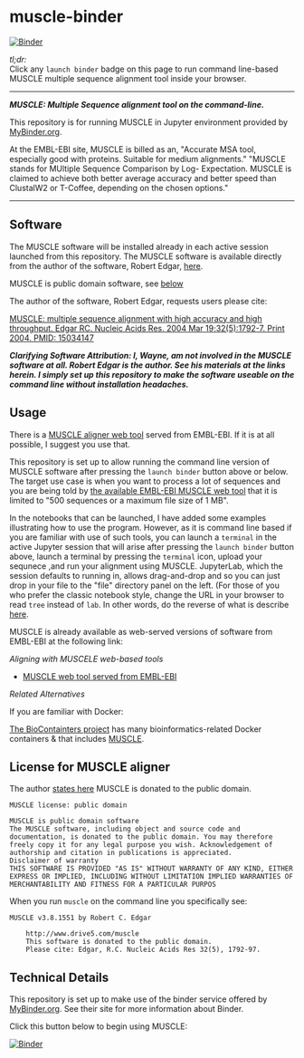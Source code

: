 # muscle-binder

[![Binder](https://mybinder.org/badge_logo.svg)](https://mybinder.org/v2/gh/fomightez/muscle-binder/master?urlpath=lab/)

*tl;dr:*  
Click any `launch binder` badge on this page to run command line-based MUSCLE multiple sequence alignment tool inside your browser.

------

***MUSCLE: Multiple Sequence alignment tool on the command-line.***

This repository is for running MUSCLE in Jupyter environment provided by [MyBinder.org](https://mybinder.org/).  


At the EMBL-EBI site, MUSCLE is billed as an, "Accurate MSA tool, especially good with proteins. Suitable for medium alignments." "MUSCLE stands for MUltiple Sequence Comparison by Log- Expectation. MUSCLE is claimed to achieve both better average accuracy and better speed than ClustalW2 or T-Coffee, depending on the chosen options."

-------

Software
--------

The MUSCLE software will be installed already in each active session launched from this repository. The MUSCLE software is available directly from the author of the software, Robert Edgar, [here](https://www.drive5.com/muscle/).

MUSCLE is public domain software, see [below](#License-for-MUSCLE-aligner)

The author of the software, Robert Edgar, requests users please cite:

[MUSCLE: multiple sequence alignment with high accuracy and high throughput. Edgar RC. Nucleic Acids Res. 2004 Mar 19;32(5):1792-7. Print 2004. PMID: 15034147](https://www.ncbi.nlm.nih.gov/pubmed/15034147)


***Clarifying Software Attribution: I, Wayne, am not involved in the MUSCLE software at all. Robert Edgar is the author. See his materials at the links herein. I simply set up this repository to make the software useable on the command line without installation headaches.***



Usage
-----

There is a [MUSCLE aligner web tool](https://www.ebi.ac.uk/Tools/msa/muscle/) served from EMBL-EBI. If it is at all possible, I suggest you use that.

This repository is set up to allow running the command line version of MUSCLE software after pressing the `launch binder` button above or below. The target use case is when you want to process a lot of sequences and you are being told by [the available EMBL-EBI MUSCLE web tool](https://www.ebi.ac.uk/Tools/msa/muscle/) that it is limited to "500 sequences or a maximum file size of 1 MB".

In the notebooks that can be launched, I have added some examples illustrating how to use the program. However, as it is command line based if you are familiar with use of such tools, you can launch a `terminal` in the active Jupyter session that will arise after pressing the `launch binder` button above, launch a terminal by pressing the `terminal` icon, upload your sequnece ,and run your alignment using MUSCLE. JupyterLab, which the session defaults to running in, allows drag-and-drop and so you can just drop in your file to the "file" directory panel on the left. (For those of you who prefer the classic notebook style, change the URL in your browser to read `tree` instead of `lab`. In other words, do the reverse of what is describe [here](https://github.com/binder-examples/jupyterlab#start-jupyterlab-after-you-start-your-binder).

MUSCLE is already available as web-served versions of software from EMBL-EBI at the following link:

*Aligning with MUSCELE web-based tools*

* [MUSCLE web tool served from EMBL-EBI](https://www.ebi.ac.uk/Tools/msa/muscle/)

*Related Alternatives*

If you are familiar with Docker:

[The BioContainters project](https://github.com/BioContainers/containers) has many bioinformatics-related Docker containers & that includes [MUSCLE](https://github.com/BioContainers/containers/tree/master/muscle).

 
License for MUSCLE aligner
----------------------------

The author [states here](http://www.drive5.com/muscle/manual/license.html)  MUSCLE is donated to the public domain.

```
MUSCLE license: public domain
 
MUSCLE is public domain software
The MUSCLE software, including object and source code and documentation, is donated to the public domain. You may therefore freely copy it for any legal purpose you wish. Acknowledgement of authorship and citation in publications is appreciated.
Disclaimer of warranty
THIS SOFTWARE IS PROVIDED "AS IS" WITHOUT WARRANTY OF ANY KIND, EITHER EXPRESS OR IMPLIED, INCLUDING WITHOUT LIMITATION IMPLIED WARRANTIES OF MERCHANTABILITY AND FITNESS FOR A PARTICULAR PURPOS

```

When you run `muscle` on the command line you specifically see:

```
MUSCLE v3.8.1551 by Robert C. Edgar

    http://www.drive5.com/muscle
    This software is donated to the public domain.
    Please cite: Edgar, R.C. Nucleic Acids Res 32(5), 1792-97.
```

Technical Details
-----------------

This repository is set up to make use of the binder service offered by [MyBinder.org](https://mybinder.org/). See their site for more information about Binder.

Click this button below to begin using MUSCLE:

[![Binder](https://mybinder.org/badge_logo.svg)](https://mybinder.org/v2/gh/fomightez/muscle-binder/master?urlpath=lab/)
